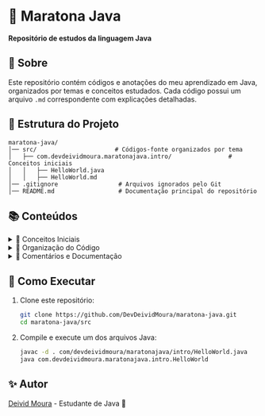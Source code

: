 # 📌 Maratona Java
**Repositório de estudos da linguagem Java**

## 📖 Sobre
Este repositório contém códigos e anotações do meu aprendizado em Java, organizados por temas e conceitos estudados. 
Cada código possui um arquivo `.md` correspondente com explicações detalhadas.

## 📂 Estrutura do Projeto
```
maratona-java/
│── src/                      # Códigos-fonte organizados por tema
│   ├── com.devdeividmoura.maratonajava.intro/                # Conceitos iniciais
│   │   ├── HelloWorld.java
│   │   ├── HelloWorld.md
│── .gitignore                 # Arquivos ignorados pelo Git
│── README.md                  # Documentação principal do repositório
```

## 📚 Conteúdos

<details>
  <summary>🔹 Conceitos Iniciais</summary>

      ✅ Estrutura básica de um código Java  
      ✅ Diferença entre JVM, JDK e JRE  
      ✅ Execução de um programa Java

</details>

<details>
  <summary>🔹 Organização do Código</summary>

      ✅ Uso de pacotes (`package`)  
      ✅ Convenção de nomenclatura baseada no domínio (`com.exemplo.projeto`)

</details>

<details>
  <summary>🔹 Comentários e Documentação</summary>

      ✅ Tipos de comentários em Java (`//`, `/* */`, `/** */`)  
      ✅ Uso do JavaDoc para documentação de classes e métodos

</details>


## 🚀 Como Executar
1. Clone este repositório:
    ```sh
    git clone https://github.com/DevDeividMoura/maratona-java.git
    cd maratona-java/src
    ```
2. Compile e execute um dos arquivos Java:
    ```sh
    javac -d . com/devdeividmoura/maratonajava/intro/HelloWorld.java
    java com.devdeividmoura.maratonajava.intro.HelloWorld
    ```

## ✨ Autor
[Deivid Moura](https://github.com/DevDeividMoura) - Estudante de Java 🚀  
